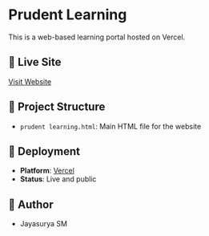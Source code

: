 # Prudent Learning

This is a web-based learning portal hosted on Vercel.

## 🔗 Live Site
[Visit Website](https://prudent-learning.vercel.app)

## 📁 Project Structure
- `prudent learning.html`: Main HTML file for the website

## 🚀 Deployment
- **Platform**: [Vercel](https://vercel.com)
- **Status**: Live and public

## 👤 Author
- Jayasurya SM
